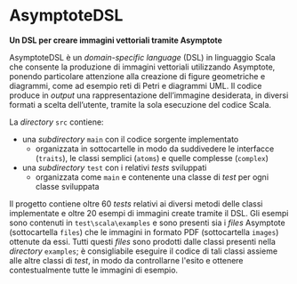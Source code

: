 # AsymptoteDSL
**Un DSL per creare immagini vettoriali tramite Asymptote**

AsymptoteDSL è un _domain-specific language_ (DSL) in linguaggio Scala che consente la produzione di immagini vettoriali utilizzando Asymptote, ponendo particolare attenzione alla creazione di figure geometriche e diagrammi, come ad esempio reti di Petri e diagrammi UML.
Il codice produce in _output_ una rappresentazione dell’immagine desiderata, in diversi formati a scelta dell’utente, tramite la sola esecuzione del codice Scala.

La _directory_ `src` contiene:
- una _subdirectory_ `main` con il codice sorgente implementato
    - organizzata in sottocartelle in modo da suddivedere le interfacce (`traits`), le classi semplici (`atoms`) e quelle complesse (`complex`)
- una _subdirectory_ `test` con i relativi _tests_ sviluppati
    - organizzata come `main` e contenente una classe di _test_ per ogni classe sviluppata

Il progetto contiene oltre 60 _tests_ relativi ai diversi metodi delle classi implementate e oltre 20 esempi di immagini create tramite il DSL. Gli esempi sono contenuti in `test\scala\examples` e sono presenti sia i _files_ Asymptote (sottocartella `files`) che le immagini in formato PDF (sottocartella `images`) ottenute da essi. Tutti questi _files_ sono prodotti dalle classi presenti nella _directory_ `examples`; è consigliabile eseguire il codice di tali classi assieme alle altre classi di _test_, in modo da controllarne l'esito e ottenere contestualmente tutte le immagini di esempio.
